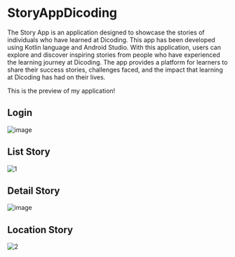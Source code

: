 # StoryAppDicoding

The Story App is an application designed to showcase the stories of individuals who have learned at Dicoding. This app has been developed using Kotlin language and Android Studio. With this application, users can explore and discover inspiring stories from people who have experienced the learning journey at Dicoding. The app provides a platform for learners to share their success stories, challenges faced, and the impact that learning at Dicoding has had on their lives.

This is the preview of my application!

## Login <br />
![image](https://github.com/BayuNindioko/StoryAppDicoding/assets/87576161/cdc97b18-4c50-482e-8140-5dd3bcea02a2)

## List Story <br />
![1](https://github.com/BayuNindioko/StoryAppDicoding/assets/87576161/c03f7a1f-76a8-4408-8ef3-b4b03403c9c6)

## Detail Story <br />
![image](https://github.com/BayuNindioko/StoryAppDicoding/assets/87576161/c1ca9182-62a6-4df3-bd28-c7e6ea928923)

## Location Story <br />
![2](https://github.com/BayuNindioko/StoryAppDicoding/assets/87576161/597fcfce-a4ae-4bc2-9488-944e15e6fd24)

